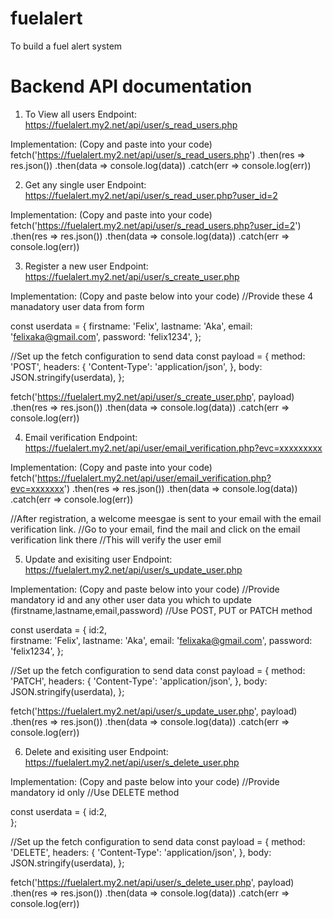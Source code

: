 # fuelalert
To build a fuel alert system



# Backend API documentation
1) To View all users
Endpoint: https://fuelalert.my2.net/api/user/s_read_users.php

Implementation: (Copy and paste into your code)
fetch('https://fuelalert.my2.net/api/user/s_read_users.php')
.then(res => res.json())
.then(data => console.log(data))
.catch(err => console.log(err))

2) Get any single user
Endpoint: https://fuelalert.my2.net/api/user/s_read_user.php?user_id=2

Implementation: (Copy and paste into your code)
fetch('https://fuelalert.my2.net/api/user/s_read_users.php?user_id=2')
.then(res => res.json())
.then(data => console.log(data))
.catch(err => console.log(err))

3) Register a new user
Endpoint: https://fuelalert.my2.net/api/user/s_create_user.php

Implementation: (Copy and paste below into your code)
//Provide these 4 manadatory user data from form

const userdata = {
firstname: 'Felix',
lastname: 'Aka',
email: 'felixaka@gmail.com',
password: 'felix1234',
};

//Set up the fetch configuration to send data
const payload = {
method: 'POST',
headers: {
'Content-Type': 'application/json',
},
body: JSON.stringify(userdata),
};

fetch('https://fuelalert.my2.net/api/user/s_create_user.php', payload)
.then(res => res.json())
.then(data => console.log(data))
.catch(err => console.log(err))


4) Email verification 
Endpoint: https://fuelalert.my2.net/api/user/email_verification.php?evc=xxxxxxxxx

Implementation: (Copy and paste into your code)
fetch('https://fuelalert.my2.net/api/user/email_verification.php?evc=xxxxxxx')
.then(res => res.json())
.then(data => console.log(data))
.catch(err => console.log(err))

//After registration, a welcome meesgae is sent to your email with the email verification link.
//Go to your email, find the mail and click on the email verification link there
//This will verify the user emil


5) Update and exisiting user
Endpoint: https://fuelalert.my2.net/api/user/s_update_user.php

Implementation: (Copy and paste below into your code)
//Provide mandatory id and any other user data you which to update (firstname,lastname,email,password)
//Use POST, PUT or PATCH method

const userdata = {
id:2,    
firstname: 'Felix',
lastname: 'Aka',
email: 'felixaka@gmail.com',
password: 'felix1234',
};

//Set up the fetch configuration to send data
const payload = {
method: 'PATCH',
headers: {
'Content-Type': 'application/json',
},
body: JSON.stringify(userdata),
};

fetch('https://fuelalert.my2.net/api/user/s_update_user.php', payload)
.then(res => res.json())
.then(data => console.log(data))
.catch(err => console.log(err))

6) Delete and exisiting user
Endpoint: https://fuelalert.my2.net/api/user/s_delete_user.php

Implementation: (Copy and paste below into your code)
//Provide mandatory id only
//Use DELETE method

const userdata = {
id:2,    
};

//Set up the fetch configuration to send data
const payload = {
method: 'DELETE',
headers: {
'Content-Type': 'application/json',
},
body: JSON.stringify(userdata),
};

fetch('https://fuelalert.my2.net/api/user/s_delete_user.php', payload)
.then(res => res.json())
.then(data => console.log(data))
.catch(err => console.log(err))